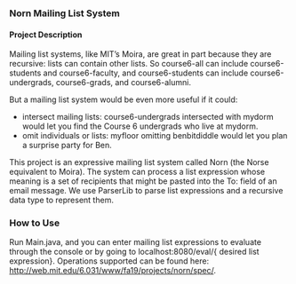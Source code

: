 ### Norn Mailing List System

#### Project Description

Mailing list systems, like MIT’s Moira, are great in part because they are recursive: lists can contain other lists. So course6-all can include course6-students and course6-faculty, and course6-students can include course6-undergrads, course6-grads, and course6-alumni.

But a mailing list system would be even more useful if it could:

- intersect mailing lists: course6-undergrads intersected with mydorm would let you find the Course 6 undergrads who live at mydorm.
- omit individuals or lists: myfloor omitting benbitdiddle would let you plan a surprise party for Ben.

This project is an expressive mailing list system called Norn (the Norse equivalent to Moira). The system can process a list expression whose meaning is a set of recipients that might be pasted into the To: field of an email message. We use ParserLib to parse list expressions and a recursive data type to represent them.


### How to Use

Run Main.java, and you can enter mailing list expressions to evaluate through the console or by going to localhost:8080/eval/{ desired list expression}. Operations supported can be found here: http://web.mit.edu/6.031/www/fa19/projects/norn/spec/.
